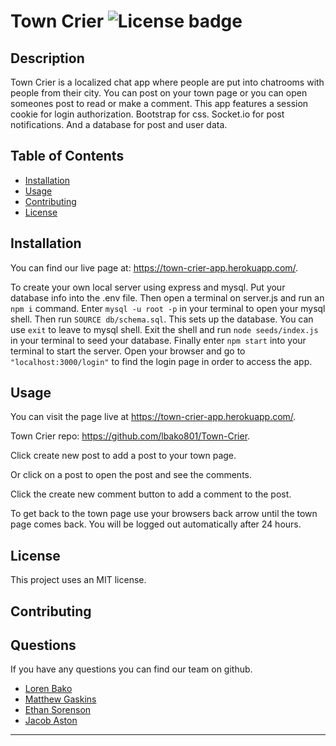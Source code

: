 # Town Crier   ![License badge](https://img.shields.io/badge/License-MIT-green)

## Description

Town Crier is a localized chat app where people are put into chatrooms with people from their city. You can post on your town page or you can open someones post to read or make a comment. This app features a session cookie for login authorization. Bootstrap for css. Socket.io for post notifications. And a database for post and user data.

## Table of Contents

- [Installation](#installation)
- [Usage](#usage)
- [Contributing](#contributing)
- [License](#license)
    
## Installation

You can find our live page at: https://town-crier-app.herokuapp.com/.

To create your own local server using express and mysql. Put your database info into the .env file. Then open a terminal on server.js and run an ```npm i``` command. Enter ```mysql -u root -p``` in your terminal to open your mysql shell. Then run ```SOURCE db/schema.sql```. This sets up the database. You can use ```exit``` to leave to mysql shell. Exit the shell and run ```node seeds/index.js``` in your terminal to seed your database. Finally enter ```npm start``` into your terminal to start the server. Open your browser and go to ```"localhost:3000/login"``` to find the login page in order to access the app.

## Usage

You can visit the page live at https://town-crier-app.herokuapp.com/. 

Town Crier repo: https://github.com/lbako801/Town-Crier.

Click create new post to add a post to your town page.

Or click on a post to open the post and see the comments.
 
Click the create new comment button to add a comment to the post.
  
To get back to the town page use your browsers back arrow until the town page comes back. You will be logged out automatically after 24 hours.

## License

This project uses an MIT license.

## Contributing




## Questions

If you have any questions you can find our team on github.

 - [Loren Bako](https://github.com/lbako801)
 - [Matthew Gaskins](https://github.com/mgaskins17)
 - [Ethan Sorenson](https://github.com/EfSoren)
 - [Jacob Aston](https://github.com/Jacob-Aston)

---